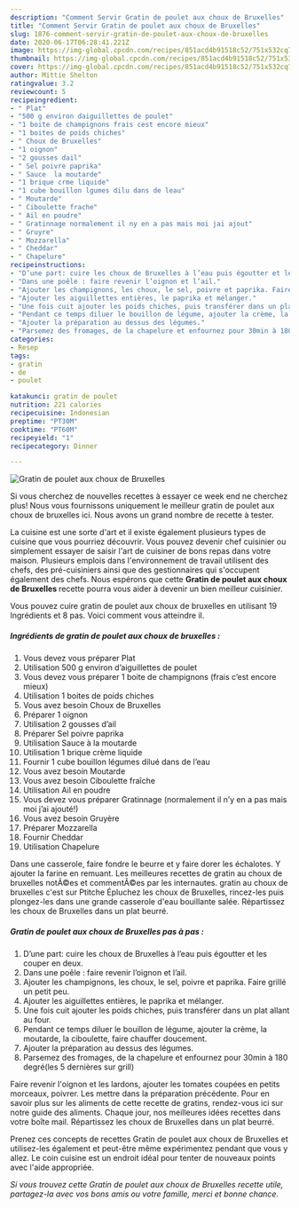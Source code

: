 ```yaml
---
description: "Comment Servir Gratin de poulet aux choux de Bruxelles"
title: "Comment Servir Gratin de poulet aux choux de Bruxelles"
slug: 1876-comment-servir-gratin-de-poulet-aux-choux-de-bruxelles
date: 2020-06-17T06:28:41.221Z
image: https://img-global.cpcdn.com/recipes/851acd4b91518c52/751x532cq70/gratin-de-poulet-aux-choux-de-bruxelles-photo-principale-de-la-recette.jpg
thumbnail: https://img-global.cpcdn.com/recipes/851acd4b91518c52/751x532cq70/gratin-de-poulet-aux-choux-de-bruxelles-photo-principale-de-la-recette.jpg
cover: https://img-global.cpcdn.com/recipes/851acd4b91518c52/751x532cq70/gratin-de-poulet-aux-choux-de-bruxelles-photo-principale-de-la-recette.jpg
author: Mittie Shelton
ratingvalue: 3.2
reviewcount: 5
recipeingredient:
- " Plat"
- "500 g environ daiguillettes de poulet"
- "1 boite de champignons frais cest encore mieux"
- "1 boites de poids chiches"
- " Choux de Bruxelles"
- "1 oignon"
- "2 gousses dail"
- " Sel poivre paprika"
- " Sauce  la moutarde"
- "1 brique crme liquide"
- "1 cube bouillon lgumes dilu dans de leau"
- " Moutarde"
- " Ciboulette frache"
- " Ail en poudre"
- " Gratinnage normalement il ny en a pas mais moi jai ajout"
- " Gruyre"
- " Mozzarella"
- " Cheddar"
- " Chapelure"
recipeinstructions:
- "D’une part: cuire les choux de Bruxelles à l’eau puis égoutter et les couper en deux."
- "Dans une poêle : faire revenir l’oignon et l’ail."
- "Ajouter les champignons, les choux, le sel, poivre et paprika. Faire grillé un petit peu."
- "Ajouter les aiguillettes entières, le paprika et mélanger."
- "Une fois cuit ajouter les poids chiches, puis transférer dans un plat allant au four."
- "Pendant ce temps diluer le bouillon de légume, ajouter la crème, la moutarde, la ciboulette, faire chauffer doucement."
- "Ajouter la préparation au dessus des légumes."
- "Parsemez des fromages, de la chapelure et enfournez pour 30min à 180 degré(les 5 dernières sur grill)"
categories:
- Resep
tags:
- gratin
- de
- poulet

katakunci: gratin de poulet 
nutrition: 221 calories
recipecuisine: Indonesian
preptime: "PT30M"
cooktime: "PT60M"
recipeyield: "1"
recipecategory: Dinner

---
```



![Gratin de poulet aux choux de Bruxelles](https://img-global.cpcdn.com/recipes/851acd4b91518c52/751x532cq70/gratin-de-poulet-aux-choux-de-bruxelles-photo-principale-de-la-recette.jpg)

Si vous cherchez de nouvelles recettes à essayer ce week end ne cherchez plus! Nous vous fournissons uniquement le meilleur gratin de poulet aux choux de bruxelles ici. Nous avons un grand nombre de recette à tester.

La cuisine est une sorte d'art et il existe également plusieurs types de cuisine que vous pourriez découvrir. Vous pouvez devenir chef cuisinier ou simplement essayer de saisir l'art de cuisiner de bons repas dans votre maison. Plusieurs emplois dans l'environnement de travail utilisent des chefs, des pré-cuisiniers ainsi que des gestionnaires qui s'occupent également des chefs. Nous espérons que cette <strong> Gratin de poulet aux choux de Bruxelles </strong> recette pourra vous aider à devenir un bien meilleur cuisinier.

<!--inarticleads1-->

Vous pouvez cuire gratin de poulet aux choux de bruxelles en utilisant 19 Ingrédients et 8 pas. Voici comment vous atteindre il.

##### Ingrédients de gratin de poulet aux choux de bruxelles :

1. Vous devez vous préparer  Plat
1. Utilisation 500 g environ d’aiguillettes de poulet
1. Vous devez vous préparer 1 boite de champignons (frais c’est encore mieux)
1. Utilisation 1 boites de poids chiches
1. Vous avez besoin  Choux de Bruxelles
1. Préparer 1 oignon
1. Utilisation 2 gousses d’ail
1. Préparer  Sel poivre paprika
1. Utilisation  Sauce à la moutarde
1. Utilisation 1 brique crème liquide
1. Fournir 1 cube bouillon légumes dilué dans de l’eau
1. Vous avez besoin  Moutarde
1. Vous avez besoin  Ciboulette fraîche
1. Utilisation  Ail en poudre
1. Vous devez vous préparer  Gratinnage (normalement il n’y en a pas mais moi j’ai ajouté!)
1. Vous avez besoin  Gruyère
1. Préparer  Mozzarella
1. Fournir  Cheddar
1. Utilisation  Chapelure


Dans une casserole, faire fondre le beurre et y faire dorer les échalotes. Y ajouter la farine en remuant. Les meilleures recettes de gratin au choux de bruxelles notÃ©es et commentÃ©es par les internautes. gratin au choux de bruxelles c&#39;est sur Ptitche Épluchez les choux de Bruxelles, rincez-les puis plongez-les dans une grande casserole d&#39;eau bouillante salée. Répartissez les choux de Bruxelles dans un plat beurré. 

<!--inarticleads2-->

##### Gratin de poulet aux choux de Bruxelles pas à pas :

1. D’une part: cuire les choux de Bruxelles à l’eau puis égoutter et les couper en deux.
1. Dans une poêle : faire revenir l’oignon et l’ail.
1. Ajouter les champignons, les choux, le sel, poivre et paprika. Faire grillé un petit peu.
1. Ajouter les aiguillettes entières, le paprika et mélanger.
1. Une fois cuit ajouter les poids chiches, puis transférer dans un plat allant au four.
1. Pendant ce temps diluer le bouillon de légume, ajouter la crème, la moutarde, la ciboulette, faire chauffer doucement.
1. Ajouter la préparation au dessus des légumes.
1. Parsemez des fromages, de la chapelure et enfournez pour 30min à 180 degré(les 5 dernières sur grill)


Faire revenir l&#39;oignon et les lardons, ajouter les tomates coupées en petits morceaux, poivrer. Les mettre dans la préparation précédente. Pour en savoir plus sur les aliments de cette recette de gratins, rendez-vous ici sur notre guide des aliments. Chaque jour, nos meilleures idées recettes dans votre boîte mail. Répartissez les choux de Bruxelles dans un plat beurré. 

<!--inarticleads1-->

<p>
Prenez ces concepts de recettes Gratin de poulet aux choux de Bruxelles et utilisez-les également et peut-être même expérimentez pendant que vous y allez. Le coin cuisine est un endroit idéal pour tenter de nouveaux points avec l'aide appropriée.
</p>

<p>
<i>Si vous trouvez cette Gratin de poulet aux choux de Bruxelles recette utile, partagez-la avec vos bons amis ou votre famille, merci et bonne chance.</i>
</p>
